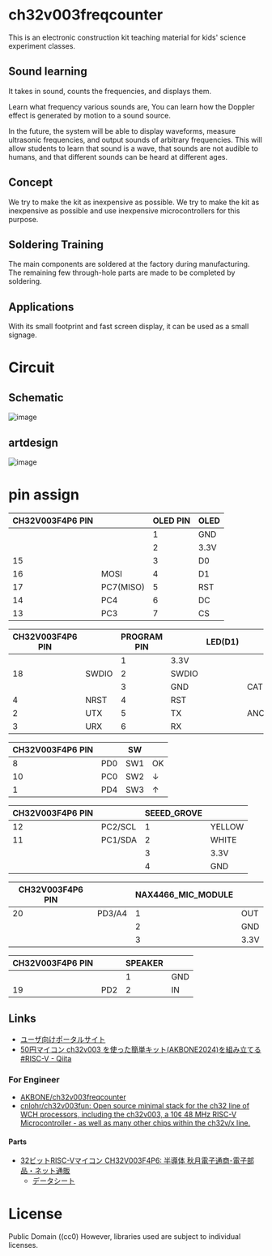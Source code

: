 # ch32v003freqcounter

This is an electronic construction kit teaching material for kids' science experiment classes.
## Sound learning

It takes in sound, counts the frequencies, and displays them.

Learn what frequency various sounds are,
You can learn how the Doppler effect is generated by motion to a sound source.


In the future, the system will be able to display waveforms, measure ultrasonic frequencies, and output sounds of arbitrary frequencies.
This will allow students to learn that sound is a wave, that sounds are not audible to humans, and that different sounds can be heard at different ages.


## Concept
We try to make the kit as inexpensive as possible. We try to make the kit as inexpensive as possible and use inexpensive microcontrollers for this purpose.

## Soldering Training
The main components are soldered at the factory during manufacturing. The remaining few through-hole parts are made to be completed by soldering.

## Applications

With its small footprint and fast screen display, it can be used as a small signage.

# Circuit

## Schematic

![image](https://github.com/user-attachments/assets/f9bb966e-5fb7-449d-bd39-e4527e4bff9e)

## artdesign
![image](https://github.com/user-attachments/assets/651a34eb-79ba-451a-b981-b10114599e5b)



# pin assign

| CH32V003F4P6 PIN |           | OLED PIN | OLED |
|------------------|-----------|----------|------|
|                  |           | 1        | GND  |
|                  |           | 2        | 3.3V |
| 15               |           | 3        | D0   |
| 16               | MOSI       | 4        | D1   |
| 17               | PC7(MISO) | 5        | RST  |
| 14               | PC4      | 6        | DC   |
| 13               | PC3       | 7        | CS   |

| CH32V003F4P6 PIN |       | PROGRAM PIN |   | LED(D1) |         |
|------------------|-------|-------------|-------|---------|---------|
|                  |       | 1           | 3.3V  |         |         |
| 18               | SWDIO | 2           | SWDIO |         |         |
|                  |       | 3           | GND   |         | CATHODE |
| 4                | NRST  | 4           | RST   |         |         |
| 2                | UTX   | 5           | TX    |         | ANODE   |
| 3                | URX   | 6           | RX    |         |         |



| CH32V003F4P6 PIN |           | SW  |  |
|------------------|-----------|-----|------|
| 8                | PD0       | SW1 | OK   |
| 10               | PC0       | SW2 | ↓    |
| 1                | PD4       | SW3 | ↑    |


| CH32V003F4P6 PIN |         | SEEED_GROVE |    |
|------------------|---------|-------------|--------|
| 12               | PC2/SCL | 1           | YELLOW |
| 11               | PC1/SDA | 2           | WHITE  |
|                  |         | 3           | 3.3V   |
|                  |         | 4           | GND    |



| CH32V003F4P6 PIN |        | NAX4466_MIC_MODULE |  |
|------------------|--------|--------------------|------|
| 20               | PD3/A4 | 1                  | OUT  |
|                  |        | 2                  | GND  |
|                  |        | 3                  | 3.3V |

| CH32V003F4P6 PIN |      | SPEAKER |  |
|------------------|------|---------|------|
|                  |      | 1       | GND  |
| 19               | PD2  | 2       | IN   |



## Links
- [ユーザ向けポータルサイト](https://akbone.github.io/ch32v003freqcounter/)
- [50円マイコン ch32v003 を使った簡単キット(AKBONE2024)を組み立てる #RISC-V - Qiita](https://qiita.com/nanbuwks/items/22680849ee7674d66a89)

### For Engineer
- [AKBONE/ch32v003freqcounter](https://github.com/AKBONE/ch32v003freqcounter)
- [cnlohr/ch32v003fun: Open source minimal stack for the ch32 line of WCH processors, including the ch32v003, a 10¢ 48 MHz RISC-V Microcontroller - as well as many other chips within the ch32v/x line.](https://github.com/cnlohr/ch32v003fun)

#### Parts
- [32ビットRISC-Vマイコン CH32V003F4P6: 半導体 秋月電子通商-電子部品・ネット通販](https://akizukidenshi.com/catalog/g/g118061/)
  - [データシート](https://akizukidenshi.com/goodsaffix/CH32V003.pdf)

# License

Public Domain ((cc0)
However, libraries used are subject to individual licenses.
